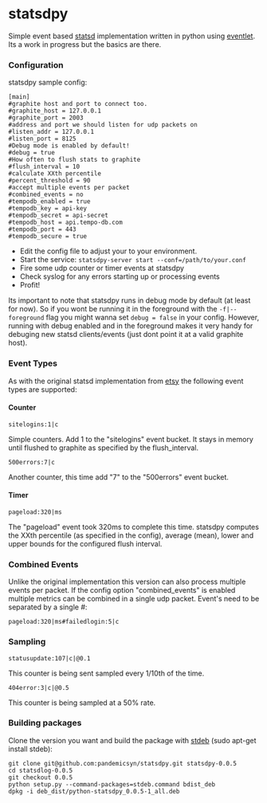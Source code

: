 # statsdpy #

Simple event based [statsd](http://github.com/etsy/statsd) implementation written in python using [eventlet](http://eventlet.net).
Its a work in progress but the basics are there.

### Configuration ###

statsdpy sample config:

    [main]
    #graphite host and port to connect too.
    #graphite_host = 127.0.0.1
    #graphite_port = 2003
    #address and port we should listen for udp packets on
    #listen_addr = 127.0.0.1
    #listen_port = 8125
    #Debug mode is enabled by default!
    #debug = true
    #How often to flush stats to graphite
    #flush_interval = 10
    #calculate XXth percentile
    #percent_threshold = 90
    #accept multiple events per packet
    #combined_events = no
    #tempodb_enabled = true
    #tempodb_key = api-key
    #tempodb_secret = api-secret
    #tempodb_host = api.tempo-db.com
    #tempodb_port = 443
    #tempodb_secure = true

 - Edit the config file to adjust your to your environment.
 - Start the service: `statsdpy-server start --conf=/path/to/your.conf`
 - Fire some udp counter or timer events at statsdpy
 - Check syslog for any errors starting up or processing events
 - Profit!

Its important to note that statsdpy runs in debug mode by default (at least for now). So if you wont be running it in the foreground with the `-f|--foreground` flag you might wanna set `debug = false` in your config. However, running with debug enabled and in the foreground makes it very handy for debuging new statsd clients/events (just dont point it at a valid graphite host).

### Event Types ###

As with the original statsd implementation from [etsy](https://github.com/etsy/statsd) the following event types are supported:

#### Counter ####

    sitelogins:1|c

Simple counters. Add 1 to the "sitelogins" event bucket. It stays in memory until flushed to graphite as specified by the flush_interval.

    500errors:7|c

Another counter, this time add "7" to the "500errors" event bucket.

#### Timer ####

    pageload:320|ms

The "pageload" event took 320ms to complete this time. statsdpy computes the XXth percentile (as specified in the config), average (mean), lower and upper bounds for the configured flush interval.

### Combined Events ###

Unlike the original implementation this version can also process multiple events per packet. If the config option "combined_events" is enabled multiple metrics can be combined in a single udp packet. Event's need to be separated by a single #:

    pageload:320|ms#failedlogin:5|c

### Sampling ###

    statusupdate:107|c|@0.1

This counter is being sent sampled every 1/10th of the time.

    404error:3|c|@0.5

This counter is being sampled at a 50% rate.

### Building packages ###

Clone the version you want and build the package with [stdeb](https://github.com/astraw/stdeb "stdeb") (sudo apt-get install stdeb):

    git clone git@github.com:pandemicsyn/statsdpy.git statsdpy-0.0.5
    cd statsdlog-0.0.5
    git checkout 0.0.5
    python setup.py --command-packages=stdeb.command bdist_deb
    dpkg -i deb_dist/python-statsdpy_0.0.5-1_all.deb

